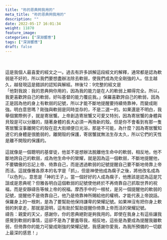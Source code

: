 ```yaml
---
title: "祢的恩典夠我用的"
meta_title: "祢的恩典夠我用的"
description: ""
date: 2022-05-17 16:01:34
weight: 11870
feature_image: 
categories: ["深淵響應"]
tags: ["深淵響應"]
draft: false
---
```


&nbsp;<br />
<br />
這是我個人最喜愛的經文之一。過去有許多誤解這段經文的解釋，通常都是認為軟弱是不好的，所以我們要想盡辦法除去軟弱，使我們成為完全剛強的人。信主越久，越發現這是錯誤的認知與解經。林後12：9完整的經文是<br />
「他對我說：我的恩典夠你用的，因為我的能力是在人的軟弱上顯得完全。所以，我更喜歡誇自己的軟弱，好叫基督的能力覆庇我。」保羅喜歡誇自己的軟弱，因為正是因為他的身上有軟弱的記號，所以才能不斷地提醒要持續倚靠神，而變成剛強。明白意思嗎？剛強與軟弱是同時並存的，不是二選一的。如果還是不明白，我舉個實際例子，就是寄居蟹。上帝創造寄居蟹又可愛又特別，因為寄居蟹的身體與貝殼是可以分離的，隨著身體的長大必須一再換新的殼。但是你不會看到有那一隻寄居蟹沒事離開它的殼在逛大街順便日光浴，那是不可能，為什麼？因為寄居蟹知道它的身體是很脆弱的，離開殼的保護，寄居蟹就無法生存太久，所以它們的天性是離不開殼的保護的。<br />
<br />
這就像是一個聰明的基督徒，他並不是想辦法脫離他生命中的軟弱，相反地，他不斷地誇自己的軟弱，成為他生命中的榮耀，就是因為這一個軟弱，不斷地提醒他，不要驕傲的忘記上帝、倚靠自己，而是透過軟弱的記號提醒自己要不斷地倚靠上帝而活。這就像雅各原本的名字是「抓」，但是神使他成為瘸子之後，將他改名成為「以色列」，意思是「神的王子」。當一個好好的人成為瘸子，他應該是認為這是咒詛或是恩典呢？但雅各明白這個軟弱的記號使他終於不再倚靠自己抓取世界的祝福，而是安靜禱告等候上帝的祝福。摩西手中的一根杖，是另一個提醒他的軟弱的記號，提醒他不是倚靠自己，他乃是倚靠神所賜給他的權柄，才能代表上帝說話。保羅身上的一根刺，是為了要幫助他保持謙卑的榮耀記號。如果神沒有把你身上軟弱的刺拿走，那就是證明，這有助於幫助提醒你倚靠上帝而活的榮耀記號。<br />
禱告：親愛的天父，感謝你，你的恩典絕對是夠我用的。即使在我身上有這些讓我感覺到軟弱的事情，這卻不是為了要羞辱我，相反地，這些是為要成為提醒我雖軟弱，但倚靠你的能力可變成剛強的榮耀記號，我感謝你愛我，為我所預備的一切獻上最深的感恩！」<br />
<br />
&nbsp;<br />
<br />
&nbsp;
        